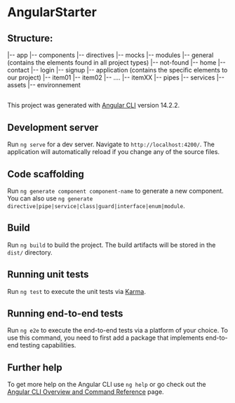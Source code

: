 # AngularStarter

## Structure:
|-- app
    |-- components
    |-- directives
    |-- mocks
    |-- modules
        |-- general   (contains the elements found in all project types)
            |-- not-found
            |-- home
            |-- contact
            |-- login
            |-- signup
        |-- application  (contains the specific elements to our project)
            |-- item01
            |-- item02
            |-- ....
            |-- itemXX
     |-- pipes
     |-- services
|-- assets
|-- environnement


##

This project was generated with [Angular CLI](https://github.com/angular/angular-cli) version 14.2.2.

## Development server

Run `ng serve` for a dev server. Navigate to `http://localhost:4200/`. The application will automatically reload if you change any of the source files.

## Code scaffolding

Run `ng generate component component-name` to generate a new component. You can also use `ng generate directive|pipe|service|class|guard|interface|enum|module`.

## Build

Run `ng build` to build the project. The build artifacts will be stored in the `dist/` directory.

## Running unit tests

Run `ng test` to execute the unit tests via [Karma](https://karma-runner.github.io).

## Running end-to-end tests

Run `ng e2e` to execute the end-to-end tests via a platform of your choice. To use this command, you need to first add a package that implements end-to-end testing capabilities.

## Further help

To get more help on the Angular CLI use `ng help` or go check out the [Angular CLI Overview and Command Reference](https://angular.io/cli) page.
